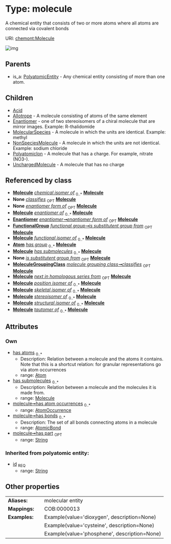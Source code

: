 
# Type: molecule


A chemical entity that consists of two or more atoms where all atoms are connected via covalent bonds

URI: [chemont:Molecule](https://w3id.org/chemont/Molecule)


![img](http://yuml.me/diagram/nofunky;dir:TB/class/[UnchargedMolecule],[PolyatomicIon],[PolyatomicEntity],[NonSpeciesMolecule],[MoleculeGroupingClass],[Atom]<has%20atoms%200..*-%20[Molecule&#124;has_part:string%20%3F;id(i):string],[Molecule]<has%20submolecules%200..*-%20[Molecule],[AtomicBond]<has%20bonds%200..*-++[Molecule],[AtomOccurrence]<has%20atom%20occurrences%200..*-++[Molecule],[Enantiomer]-%20enantiomer%20form%20of%200..1>[Molecule],[FunctionalGroup]-%20is%20substitutent%20group%20from%200..1>[Molecule],[MoleculeGroupingClass]-%20classifies%200..1>[Molecule],[Molecule]^-[UnchargedMolecule],[Molecule]^-[PolyatomicIon],[Molecule]^-[NonSpeciesMolecule],[Molecule]^-[MolecularSpecies],[Molecule]^-[Enantiomer],[Molecule]^-[Allotrope],[Molecule]^-[Acid],[PolyatomicEntity]^-[Molecule],[MolecularSpecies],[FunctionalGroup],[Enantiomer],[AtomicBond],[AtomOccurrence],[Atom],[Allotrope],[Acid])

## Parents

 *  is_a: [PolyatomicEntity](PolyatomicEntity.md) - Any chemical entity consisting of more than one atom.

## Children

 * [Acid](Acid.md)
 * [Allotrope](Allotrope.md) - A molecule consisting of atoms of the same element
 * [Enantiomer](Enantiomer.md) - one of two stereoisomers of a chiral molecule that are mirror images. Example: R-thalidomide
 * [MolecularSpecies](MolecularSpecies.md) - A molecule in which the units are identical. Example: methyl
 * [NonSpeciesMolecule](NonSpeciesMolecule.md) - A molecule in which the units are not identical. Example: sodium chloride
 * [PolyatomicIon](PolyatomicIon.md) - A molecule that has a charge. For example, nitrate (NO3-).
 * [UnchargedMolecule](UnchargedMolecule.md) - A molecule that has no charge

## Referenced by class

 *  **[Molecule](Molecule.md)** *[chemical isomer of](chemical_isomer_of.md)*  <sub>0..*</sub>  **[Molecule](Molecule.md)**
 *  **None** *[classifies](classifies.md)*  <sub>OPT</sub>  **[Molecule](Molecule.md)**
 *  **None** *[enantiomer form of](enantiomer_form_of.md)*  <sub>OPT</sub>  **[Molecule](Molecule.md)**
 *  **[Molecule](Molecule.md)** *[enantiomer of](enantiomer_of.md)*  <sub>0..*</sub>  **[Molecule](Molecule.md)**
 *  **[Enantiomer](Enantiomer.md)** *[enantiomer➞enantiomer form of](enantiomer_enantiomer_form_of.md)*  <sub>OPT</sub>  **[Molecule](Molecule.md)**
 *  **[FunctionalGroup](FunctionalGroup.md)** *[functional group➞is substitutent group from](functional_group_is_substitutent_group_from.md)*  <sub>OPT</sub>  **[Molecule](Molecule.md)**
 *  **[Molecule](Molecule.md)** *[functional isomer of](functional_isomer_of.md)*  <sub>0..*</sub>  **[Molecule](Molecule.md)**
 *  **[Atom](Atom.md)** *[has group](has_group.md)*  <sub>0..*</sub>  **[Molecule](Molecule.md)**
 *  **[Molecule](Molecule.md)** *[has submolecules](has_submolecules.md)*  <sub>0..*</sub>  **[Molecule](Molecule.md)**
 *  **None** *[is substitutent group from](is_substitutent_group_from.md)*  <sub>OPT</sub>  **[Molecule](Molecule.md)**
 *  **[MoleculeGroupingClass](MoleculeGroupingClass.md)** *[molecule grouping class➞classifies](molecule_grouping_class_classifies.md)*  <sub>OPT</sub>  **[Molecule](Molecule.md)**
 *  **[Molecule](Molecule.md)** *[next in homologous series from](next_in_homologous_series_from.md)*  <sub>OPT</sub>  **[Molecule](Molecule.md)**
 *  **[Molecule](Molecule.md)** *[position isomer of](position_isomer_of.md)*  <sub>0..*</sub>  **[Molecule](Molecule.md)**
 *  **[Molecule](Molecule.md)** *[skeletal isomer of](skeletal_isomer_of.md)*  <sub>0..*</sub>  **[Molecule](Molecule.md)**
 *  **[Molecule](Molecule.md)** *[stereoisomer of](stereoisomer_of.md)*  <sub>0..*</sub>  **[Molecule](Molecule.md)**
 *  **[Molecule](Molecule.md)** *[structural isomer of](structural_isomer_of.md)*  <sub>0..*</sub>  **[Molecule](Molecule.md)**
 *  **[Molecule](Molecule.md)** *[tautomer of](tautomer_of.md)*  <sub>0..*</sub>  **[Molecule](Molecule.md)**

## Attributes


### Own

 * [has atoms](has_atoms.md)  <sub>0..*</sub>
    * Description: Relation between a molecule and the atoms it contains. Note that this is a shortcut relation: for granular representations go via atom occurrences
    * range: [Atom](Atom.md)
 * [has submolecules](has_submolecules.md)  <sub>0..*</sub>
    * Description: Relation between a molecule and the molecules it is made from.
    * range: [Molecule](Molecule.md)
 * [molecule➞has atom occurrences](molecule_has_atom_occurrences.md)  <sub>0..*</sub>
    * range: [AtomOccurrence](AtomOccurrence.md)
 * [molecule➞has bonds](molecule_has_bonds.md)  <sub>0..*</sub>
    * Description: The set of all bonds connecting atoms in a molecule
    * range: [AtomicBond](AtomicBond.md)
 * [molecule➞has part](molecule_has_part.md)  <sub>OPT</sub>
    * range: [String](types/String.md)

### Inherited from polyatomic entity:

 * [id](id.md)  <sub>REQ</sub>
    * range: [String](types/String.md)

## Other properties

|  |  |  |
| --- | --- | --- |
| **Aliases:** | | molecular entity |
| **Mappings:** | | COB:0000013 |
| **Examples:** | | Example(value='dioxygen', description=None) |
|  | | Example(value='cysteine', description=None) |
|  | | Example(value='phosphene', description=None) |

